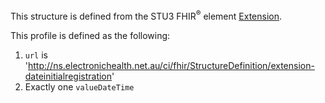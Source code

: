 This structure is defined from the STU3 FHIR<sup>&reg;</sup> element [Extension](http://hl7.org/fhir/STU3/extensibility.html).

This profile is defined as the following: 
1. `url` is 'http://ns.electronichealth.net.au/ci/fhir/StructureDefinition/extension-dateinitialregistration'
2.	Exactly one `valueDateTime`
